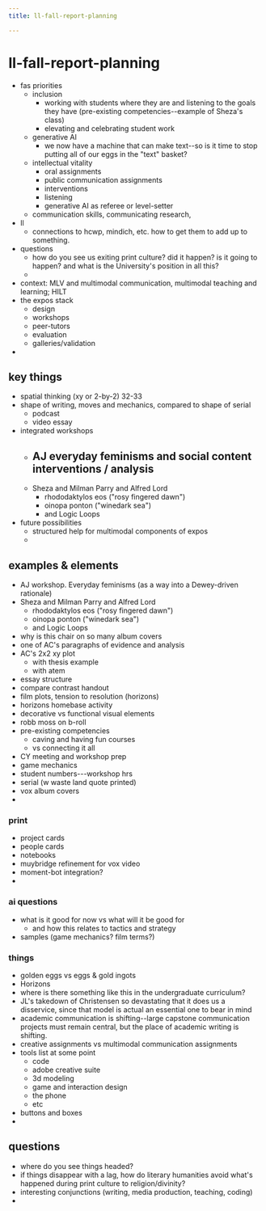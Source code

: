 ```yaml
---
title: ll-fall-report-planning

---
```


# ll-fall-report-planning

- fas priorities
    - inclusion
        - working with students where they are and listening to the goals they have (pre-existing competencies--example of Sheza's class)
        - elevating and celebrating student work
    - generative AI
        - we now have a machine that can make text--so is it time to stop putting all of our eggs in the "text" basket?
    - intellectual vitality
        - oral assignments
        - public communication assignments
        - interventions
        - listening
        - generative AI as referee or level-setter
    - communication skills, communicating research, 
- ll
    - connections to hcwp, mindich, etc. how to get them to add up to something.
- questions
    - how do you see us exiting print culture? did it happen? is it going to happen? and what is the University's position in all this?
    - 
- context: MLV and multimodal communication, multimodal teaching and learning; HILT
- the expos stack
    - design
    - workshops
    - peer-tutors
    - evaluation
    - galleries/validation
- 

## key things

- spatial thinking (xy or 2-by-2) 32-33
- shape of writing, moves and mechanics, compared to shape of serial
    - podcast
    - video essay
- integrated workshops
    - AJ everyday feminisms and social content interventions / analysis
        - 
    - Sheza and Milman Parry and Alfred Lord
        - rhododaktylos eos ("rosy fingered dawn") 
        - oinopa ponton ("winedark sea")
        - and Logic Loops
- future possibilities
    - structured help for multimodal components of expos
    - 


## examples & elements

- AJ workshop. Everyday feminisms (as a way into a Dewey-driven rationale)
- Sheza and Milman Parry and Alfred Lord
    - rhododaktylos eos ("rosy fingered dawn") 
    - oinopa ponton ("winedark sea")
    - and Logic Loops
- why is this chair on so many album covers
- one of AC's paragraphs of evidence and analysis
- AC's 2x2 xy plot
    - with thesis example
    - with atem
- essay structure
- compare contrast handout
- film plots, tension to resolution (horizons)
- horizons homebase activity
- decorative vs functional visual elements
- robb moss on b-roll
- pre-existing competencies
    - caving and having fun courses
    - vs connecting it all
- CY meeting and workshop prep
- game mechanics
- student numbers---workshop hrs
- serial (w waste land quote printed)
- vox album covers
- 


### print

- project cards
- people cards
- notebooks
- muybridge refinement for vox video
- moment-bot integration?
- 

### ai questions

- what is it good for now vs what will it be good for
    - and how this relates to tactics and strategy
- samples (game mechanics? film terms?)



### things

- golden eggs vs eggs & gold ingots
- Horizons
- where is there something like this in the undergraduate curriculum?
- JL's takedown of Christensen so devastating that it does us a disservice, since that model is actual an essential one to bear in mind
- academic communication is shifting--large capstone communication projects must remain central, but the place of academic writing is shifting.
- creative assignments vs multimodal communication assignments
- tools list at some point
    - code
    - adobe creative suite
    - 3d modeling
    - game and interaction design
    - the phone
    - etc
- buttons and boxes
- 


## questions

- where do you see things headed?
- if things disappear with a lag, how do literary humanities avoid what's happened during print culture to religion/divinity?
- interesting conjunctions (writing, media production, teaching, coding)
- 